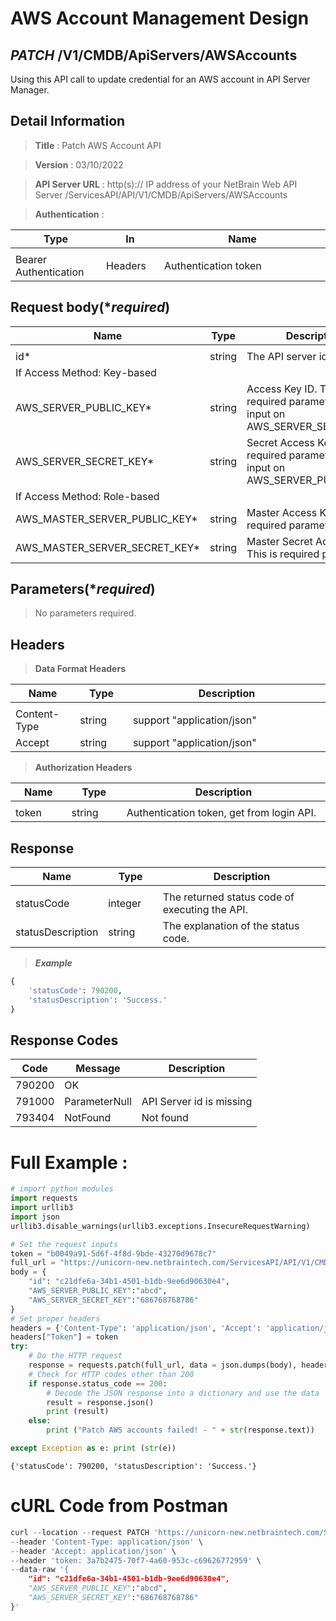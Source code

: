 
# AWS Account Management Design

## ***PATCH*** /V1/CMDB/ApiServers/AWSAccounts
Using this API call to update credential for an AWS account in API Server Manager.

## Detail Information

> **Title** : Patch AWS Account API<br>

> **Version** : 03/10/2022

> **API Server URL** : http(s):// IP address of your NetBrain Web API Server /ServicesAPI/API/V1/CMDB/ApiServers/AWSAccounts

> **Authentication** : 

|**Type**|**In**|**Name**|
|------|------|------|
|<img width=100/>|<img width=100/>|<img width=500/>|
|Bearer Authentication| Headers | Authentication token | 

## Request body(****required***)

|**Name**|**Type**|**Description**|
|------|------|------|
|<img width=100/>|<img width=100/>|<img width=500/>|
|id* | string  |  The API server id |
|If Access Method: Key-based|
|AWS_SERVER_PUBLIC_KEY*|string|Access Key ID. This is required parameter if no input on AWS_SERVER_SECRET_KEY.|
|AWS_SERVER_SECRET_KEY*|string|Secret Access Key. This is required parameter if no input on AWS_SERVER_PUBLIC_KEY.|
|If Access Method: Role-based|
|AWS_MASTER_SERVER_PUBLIC_KEY*|string|Master Access Key. This is required parameter|
|AWS_MASTER_SERVER_SECRET_KEY*|string|Master Secret Access Key. This is required parameter|

## Parameters(****required***)

> No parameters required.

## Headers

> **Data Format Headers**

|**Name**|**Type**|**Description**|
|------|------|------|
|<img width=100/>|<img width=100/>|<img width=500/>|
| Content-Type | string  | support "application/json" |
| Accept | string  | support "application/json" |

> **Authorization Headers**

|**Name**|**Type**|**Description**|
|------|------|------|
|<img width=100/>|<img width=100/>|<img width=500/>|
| token | string  | Authentication token, get from login API. |


## Response

|**Name**|**Type**|**Description**|
|------|------|------|
|<img width=100/>|<img width=100/>|<img width=500/>|
|statusCode| integer | The returned status code of executing the API.  |
|statusDescription| string | The explanation of the status code. |

> ***Example***
```python
{
	'statusCode': 790200, 
	'statusDescription': 'Success.'
}

```
## Response Codes
|**Code**|**Message**|**Description**|
|------|------|------|
| 790200 | OK |  |
| 791000 | ParameterNull | API Server id is missing|
| 793404 | NotFound | Not found|

# Full Example :

```python
# import python modules 
import requests
import urllib3
import json
urllib3.disable_warnings(urllib3.exceptions.InsecureRequestWarning)

# Set the request inputs
token = "b0049a91-5d6f-4f8d-9bde-43270d9678c7"
full_url = "https://unicorn-new.netbraintech.com/ServicesAPI/API/V1/CMDB/ApiServers/AWSAccounts"
body = {
    "id": "c21dfe6a-34b1-4501-b1db-9ee6d90630e4",
    "AWS_SERVER_PUBLIC_KEY":"abcd",
    "AWS_SERVER_SECRET_KEY":"686768768786"
}
# Set proper headers
headers = {'Content-Type': 'application/json', 'Accept': 'application/json'}
headers["Token"] = token
try:
    # Do the HTTP request
    response = requests.patch(full_url, data = json.dumps(body), headers=headers, verify=False)
    # Check for HTTP codes other than 200
    if response.status_code == 200:
        # Decode the JSON response into a dictionary and use the data
        result = response.json()
        print (result)
    else:
        print ("Patch AWS accounts failed! - " + str(response.text))

except Exception as e: print (str(e))

```
	{'statusCode': 790200, 'statusDescription': 'Success.'}

# cURL Code from Postman
```python
curl --location --request PATCH 'https://unicorn-new.netbraintech.com/ServicesAPI/API/V1/CMDB/ApiServers/AWSAccounts' \
--header 'Content-Type: application/json' \
--header 'Accept: application/json' \
--header 'token: 3a7b2475-70f7-4a60-953c-c69626772959' \
--data-raw '{
    "id": "c21dfe6a-34b1-4501-b1db-9ee6d90630e4",
    "AWS_SERVER_PUBLIC_KEY":"abcd",
    "AWS_SERVER_SECRET_KEY":"686768768786"
}'
```
